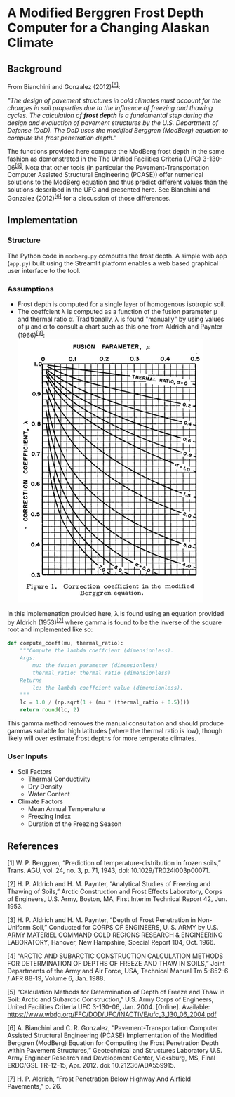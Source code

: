 # A Modified Berggren Frost Depth Computer for a Changing Alaskan Climate

## Background
From Bianchini and Gonzalez (2012)<sup>[[6]](#6)</sup>:

*"The design of pavement structures in cold climates must account for the changes in soil properties due to the influence of freezing and thawing cycles. The calculation of **frost depth** is a fundamental step during the design and evaluation of pavement structures by the U.S. Department of Defense (DoD). The DoD uses the modified Berggren (ModBerg) equation to compute the frost penetration depth."*

The functions provided here compute the ModBerg frost depth in the same fashion as demonstrated in the The Unified Facilities Criteria (UFC) 3-130-06<sup>[[5]](#5)</sup>. Note that other tools (in particular the Pavement-Transportation Computer Assisted Structural Engineering (PCASE)) offer numerical solutions to the ModBerg equation and thus predict different values than the solutions described in the UFC and presented here. See Bianchini and Gonzalez (2012)<sup>[[6]](#6)</sup> for a discussion of those differences.

## Implementation
### Structure
The Python code in `modberg.py` computes the frost depth. A simple web app (`app.py`) built using the Streamlit platform enables a web based graphical user interface to the tool.

### Assumptions
 - Frost depth is computed for a single layer of homogenous isotropic soil.
 - The coeffcient λ is computed as a function of the fusion parameter μ and thermal ratio α. Traditionally, λ is found "manually" by using values of μ and α to consult a chart such as this one from Aldrich and Paynter (1966)<sup>[[3]](#3)</sup>: <img src="static/correction_coeff.png" height="600">

In this implemenation provided here, λ is found using an equation provided by Aldrich (1953)<sup>[[2]](#2)</sup> where gamma is found to be the inverse of the square root and implemented like so:

```python
def compute_coeff(mu, thermal_ratio):
    """Compute the lambda coeffcient (dimensionless).
    Args:
        mu: the fusion parameter (dimensionless)
        thermal_ratio: thermal ratio (dimensionless)
    Returns
        lc: the lambda coeffcient value (dimensionless).
    """
    lc = 1.0 / (np.sqrt(1 + (mu * (thermal_ratio + 0.5))))
    return round(lc, 2)
```

This gamma method removes the manual consultation and should produce gammas suitable for high latitudes (where the thermal ratio is low), though likely will over estimate frost depths for more temperate climates.

### User Inputs
 - Soil Factors
     + Thermal Conductivity
     + Dry Density
     + Water Content
 - Climate Factors
     + Mean Annual Temperature
     + Freezing Index
     + Duration of the Freezing Season

## References
 
<a id="1">[1]</a> W. P. Berggren, “Prediction of temperature-distribution in frozen soils,” Trans. AGU, vol. 24, no. 3, p. 71, 1943, doi: 10.1029/TR024i003p00071.

<a id="2">[2]</a> H. P. Aldrich and H. M. Paynter, “Analytical Studies of Freezing and Thawing of Soils,” Arctic Construction and Frost Effects Laboratory, Corps of Engineers, U.S. Army, Boston, MA, First Interim Technical Report 42, Jun. 1953.

<a id="3">[3]</a> H. P. Aldrich and H. M. Paynter, “Depth of Frost Penetration in Non-Uniform Soil,” Conducted for CORPS OF ENGINEERS, U. S. ARMY by U.S. ARMY MATERIEL COMMAND COLD REGIONS RESEARCH & ENGINEERING LABORATORY, Hanover, New Hampshire, Special Report 104, Oct. 1966.

<a id="4">[4]</a> “ARCTIC AND SUBARCTIC CONSTRUCTION CALCULATION METHODS FOR DETERMINATION OF DEPTHS OF FREEZE AND THAW IN SOILS,” Joint Departments of the Army and Air Force, USA, Technical Manual Tm 5-852-6 / AFR 88-19, Volume 6, Jan. 1988.

<a id="5">[5]</a> “Calculation Methods for Determination of Depth of Freeze and Thaw in Soil: Arctic and Subarctic Construction,” U.S. Army Corps of Engineers, United Facilities Criteria UFC 3-130-06, Jan. 2004. [Online]. Available: https://www.wbdg.org/FFC/DOD/UFC/INACTIVE/ufc_3_130_06_2004.pdf

<a id="6">[6]</a> A. Bianchini and C. R. Gonzalez, “Pavement-Transportation Computer Assisted Structural Engineering (PCASE) Implementation of the Modified Berggren (ModBerg) Equation for Computing the Frost Penetration Depth within Pavement Structures,” Geotechnical and Structures Laboratory U.S. Army Engineer Research and Development Center, Vicksburg, MS, Final ERDC/GSL TR-12-15, Apr. 2012. doi: 10.21236/ADA559915.

<a id="7">[7]</a> H. P. Aldrich, “Frost Penetration Below Highway And Airfield Pavements,” p. 26.

